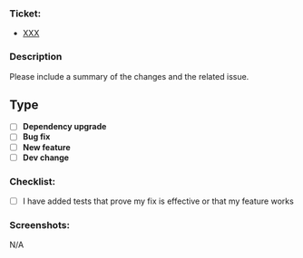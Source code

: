 ### Ticket:

- [XXX](https://dev.azure.com/OGCIO-Digital-Services/Digital%20Services%20Programme/_workitems/edit/XXX)

### Description

Please include a summary of the changes and the related issue.

## Type

- [ ] **Dependency upgrade**
- [ ] **Bug fix**
- [ ] **New feature**
- [ ] **Dev change**

### Checklist:

- [ ] I have added tests that prove my fix is effective or that my feature works

### Screenshots:

N/A
